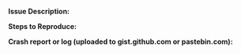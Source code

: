 <!---
Hello! First of all thank you for playing the pack, hope you are enjoying it! Sorry you're experiencing an issue. Follow the instructions here and I'll do my best to help. Note I am not some sort of wizard and there may be issues which I will be unable to solve from time to time.

Before you write anything:
* Check to see if your issue has been posted before.
* Make sure you're on the latest version of the modpack.

Thanks again for taking the time to submit a bug report!
-->

**Issue Description:**

**Steps to Reproduce:**

**Crash report or log (uploaded to gist.github.com or pastebin.com):**
